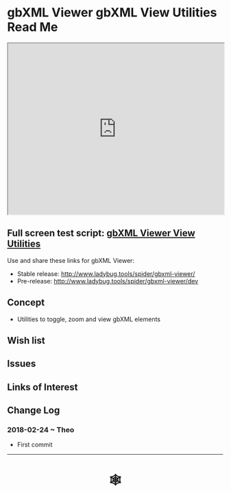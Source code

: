 <span style=display:none; >[You are now in a GitHub source code view - click this link to view Read Me file as a web page](http://www.ladybug.tools/spider/index.html#gbxml-viewer/r12/gv-gbv/README.md "View file as a web page." ) </span>

# gbXML Viewer gbXML View Utilities Read Me


<iframe class=iframeReadMe src=http://www.ladybug.tools/spider/gbxml-viewer/r12/gv-gbv/gv-gbv.html width=100% height=400px >Iframes are not displayed on github.com</iframe>


## Full screen test script: [gbXML Viewer View Utilities]( http://www.ladybug.tools/spider/gbxml-viewer/r12/gv-gbv/gv-gbv.html )

Use and share these links for gbXML Viewer:

* Stable release: <http://www.ladybug.tools/spider/gbxml-viewer/>
* Pre-release: <http://www.ladybug.tools/spider/gbxml-viewer/dev>

## Concept

* Utilities to toggle, zoom and view gbXML elements

## Wish list



## Issues



## Links of Interest



## Change Log

### 2018-02-24 ~ Theo

* First commit

***

# <center title="hello!" ><a href=javascript:window.scrollTo(0,0); style=text-decoration:none; > &#x1f578; </a></center>



